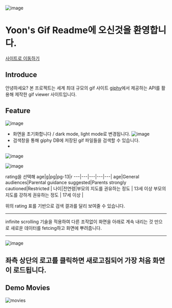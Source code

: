 ![image](https://user-images.githubusercontent.com/80259925/118587779-249cb200-b7d8-11eb-9842-bf0ffcc8ea84.png)

# Yoon's Gif Readme에 오신것을 환영합니다.
[사이트로 이동하기](https://zerozoo-front.github.io/YoonGif/)

## Introduce
안녕하세요? 본 프로젝트는 세계 최대 규모의 gif 사이트 
[giphy](https://giphy.com/)에서 제공하는 API를 활용해 제작한 gif viewer 사이트입니다.



## Feature
![image](https://user-images.githubusercontent.com/80259925/118922958-d1f8fc80-b975-11eb-9f80-cdb2b0ed9441.png)
- 화면을 초기화합니다 / dark mode, light mode로 변경됩니다.
![image](https://user-images.githubusercontent.com/80259925/118587085-e94db380-b7d6-11eb-914a-279bc65b2888.png)
- 검색창을 통해 giphy DB에 저장된 gif 파일들을 검색할 수 있습니다.
-
![image](https://user-images.githubusercontent.com/80259925/118587131-02566480-b7d7-11eb-9701-369d55690eed.png)

![image](https://user-images.githubusercontent.com/80259925/118587137-04202800-b7d7-11eb-91f6-0c2225d9c57c.png)

rating을 선택해
age|g|pg|pg-13|r
---|---|---|---|---|
age|General audiences|Parental guidance suggested|Parents strongly cautioned|Restricted | 
나이|전연령|부모의 지도를 권유하는 정도 | 13세 이상 부모의 지도를 강하게 권유하는 정도 | 17세 이상 | 

위의 rating 표를 기반으로 검색 결과를 달리 보여줄 수 있습니다.

---
infinite scrolling 기술을 적용하여 다른 조작없이 화면을 아래로 계속 내리는 것 만으로 새로운 데이터를 fetcing하고 화면에 뿌려줍니다.

---
![image](https://user-images.githubusercontent.com/80259925/118587779-249cb200-b7d8-11eb-9842-bf0ffcc8ea84.png)

좌측 상단의 로고를 클릭하면 새로고침되어 가장 처음 화면이 로드됩니다.
---
## Demo Movies
![movies](https://user-images.githubusercontent.com/80259925/118830004-94568e00-b8f9-11eb-80c1-324d42dac04f.gif)

